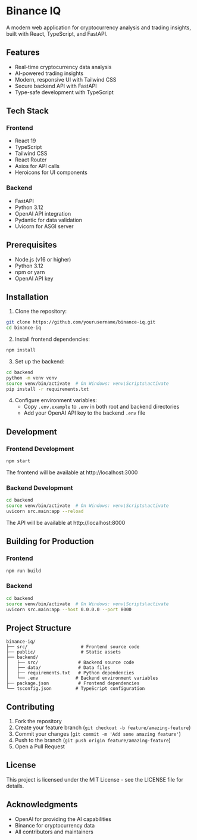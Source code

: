 # Binance IQ

A modern web application for cryptocurrency analysis and trading insights, built with React, TypeScript, and FastAPI.

## Features

- Real-time cryptocurrency data analysis
- AI-powered trading insights
- Modern, responsive UI with Tailwind CSS
- Secure backend API with FastAPI
- Type-safe development with TypeScript

## Tech Stack

### Frontend
- React 19
- TypeScript
- Tailwind CSS
- React Router
- Axios for API calls
- Heroicons for UI components

### Backend
- FastAPI
- Python 3.12
- OpenAI API integration
- Pydantic for data validation
- Uvicorn for ASGI server

## Prerequisites

- Node.js (v16 or higher)
- Python 3.12
- npm or yarn
- OpenAI API key

## Installation

1. Clone the repository:
```bash
git clone https://github.com/yourusername/binance-iq.git
cd binance-iq
```

2. Install frontend dependencies:
```bash
npm install
```

3. Set up the backend:
```bash
cd backend
python -m venv venv
source venv/bin/activate  # On Windows: venv\Scripts\activate
pip install -r requirements.txt
```

4. Configure environment variables:
   - Copy `.env.example` to `.env` in both root and backend directories
   - Add your OpenAI API key to the backend `.env` file

## Development

### Frontend Development
```bash
npm start
```
The frontend will be available at http://localhost:3000

### Backend Development
```bash
cd backend
source venv/bin/activate  # On Windows: venv\Scripts\activate
uvicorn src.main:app --reload
```
The API will be available at http://localhost:8000

## Building for Production

### Frontend
```bash
npm run build
```

### Backend
```bash
cd backend
source venv/bin/activate  # On Windows: venv\Scripts\activate
uvicorn src.main:app --host 0.0.0.0 --port 8000
```

## Project Structure

```
binance-iq/
├── src/                    # Frontend source code
├── public/                 # Static assets
├── backend/
│   ├── src/               # Backend source code
│   ├── data/              # Data files
│   ├── requirements.txt   # Python dependencies
│   └── .env              # Backend environment variables
├── package.json           # Frontend dependencies
└── tsconfig.json         # TypeScript configuration
```

## Contributing

1. Fork the repository
2. Create your feature branch (`git checkout -b feature/amazing-feature`)
3. Commit your changes (`git commit -m 'Add some amazing feature'`)
4. Push to the branch (`git push origin feature/amazing-feature`)
5. Open a Pull Request

## License

This project is licensed under the MIT License - see the LICENSE file for details.

## Acknowledgments

- OpenAI for providing the AI capabilities
- Binance for cryptocurrency data
- All contributors and maintainers
